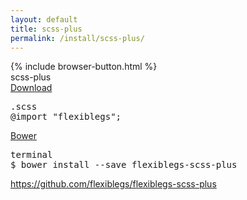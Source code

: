 ```yaml
---
layout: default
title: scss-plus
permalink: /install/scss-plus/
---
```


<div class="dn-browser">
  <div class="dn-browser-header">
    {% include browser-button.html %}
    <div class="dn-style--title"><span>scss-plus</span></div>
    <a href="/" class="dn-logo"><img src="/img/flexiblegs-logo-white.png" alt=""></a>
  </div>
  <div class="dn-browser-body">
    <div class="dn-browser-body__pre">
      <a class="dn-title" href="https://raw.githubusercontent.com/flexiblegs/flexiblegs-scss-plus/master/flexiblegs.scss" download>Download</a>
      <pre><div class="dn-tag dn-tag--gray dn-tag--bottom">.scss</div><!--
        --><div class="comment">@import "<span>flexiblegs</span>";</div><!--
      --></pre>
      <div class="dn-space-40"></div>
      <a class="dn-title" href="http://bower.io">Bower</a>
      <pre><div class="dn-tag dn-tag--gray dn-tag--bottom">terminal</div><!--
        --><div class="comment">$ bower install --save <span>flexiblegs-scss-plus</span></div><!--
      --></pre>
    </div>
    <div class="dn-space-40"></div>
    <div class="dn-browser-footer">
      <div class="wrap xl-gutter-24 xl-outside-24 xl-center xl-auto">
        <div class="col">
          <a href="https://github.com/flexiblegs/flexiblegs-scss-plus" class="dn-button dn-button--link">
            https://github.com/flexiblegs/flexiblegs-scss-plus
          </a>
        </div>
      </div>
    </div>
  </div>
</div>
